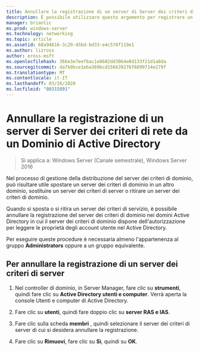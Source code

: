 ```yaml
---
title: Annullare la registrazione di un server di Server dei criteri di rete da un Dominio di Active Directory
description: È possibile utilizzare questo argomento per registrare un server che esegue Server dei criteri di rete in Windows Server 2016 nel dominio predefinito server dei criteri di rete o in un altro dominio.
manager: brianlic
ms.prod: windows-server
ms.technology: networking
ms.topic: article
ms.assetid: 68a94616-3c29-45bd-bd33-e4c578f119e1
ms.author: lizross
author: eross-msft
ms.openlocfilehash: 366e3e7eef6ac1e8682dd3064e0d133f21d1a8da
ms.sourcegitcommit: da7b9bce1eba369bcd156639276f6899714e279f
ms.translationtype: MT
ms.contentlocale: it-IT
ms.lasthandoff: 03/26/2020
ms.locfileid: "80315891"
---
```

# <a name="unregister-an-nps-from-an-active-directory-domain"></a>Annullare la registrazione di un server di Server dei criteri di rete da un Dominio di Active Directory

>Si applica a: Windows Server (Canale semestrale), Windows Server 2016

Nel processo di gestione della distribuzione del server dei criteri di dominio, può risultare utile spostare un server dei criteri di dominio in un altro dominio, sostituire un server dei criteri di server o ritirare un server dei criteri di dominio. 

Quando si sposta o si ritira un server dei criteri di servizio, è possibile annullare la registrazione del server dei criteri di dominio nei domini Active Directory in cui il server dei criteri di dominio dispone dell'autorizzazione per leggere le proprietà degli account utente nel Active Directory.

Per eseguire queste procedure è necessaria almeno l'appartenenza al gruppo **Administrators** oppure a un gruppo equivalente.

## <a name="to-unregister-an-nps"></a>Per annullare la registrazione di un server dei criteri di server

1. Nel controller di dominio, in Server Manager, fare clic su **strumenti**, quindi fare clic su **Active Directory utenti e computer**. Verrà aperta la console Utenti e computer di Active Directory.

2. Fare clic su **utenti**, quindi fare doppio clic su **server RAS e IAS**.

3. Fare clic sulla scheda **membri** , quindi selezionare il server dei criteri di server di cui si desidera annullare la registrazione.

4. Fare clic su **Rimuovi**, fare clic su **Sì**, quindi su **OK**.

